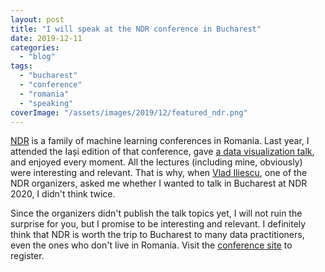 ```yaml
---
layout: post
title: "I will speak at the NDR conference in Bucharest"
date: 2019-12-11
categories: 
  - "blog"
tags: 
  - "bucharest"
  - "conference"
  - "romania"
  - "speaking"
coverImage: "/assets/images/2019/12/featured_ndr.png"
---
```


[NDR](https://ndrconf.ai/) is a family of machine learning conferences in Romania. Last year, I attended the Iași edition of that conference, gave [a data visualization talk](https://gorelik.net/2019/11/20/data-visualization-as-an-engineering-task-a-methodological-approach-towards-creating-effective-data-visualization/), and enjoyed every moment. All the lectures (including mine, obviously) were interesting and relevant. That is why, when [Vlad Iliescu](https://vladiliescu.net/), one of the NDR organizers, asked me whether I wanted to talk in Bucharest at NDR 2020, I didn't think twice. 

Since the organizers didn't publish the talk topics yet, I will not ruin the surprise for you, but I promise to be interesting and relevant. I definitely think that NDR is worth the trip to Bucharest to many data practitioners, even the ones who don't live in Romania. Visit the [conference site](https://ndrconf.ai/) to register.
